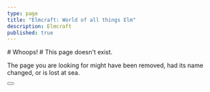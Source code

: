 ```yaml
---
type: page
title: "Elmcraft: World of all things Elm"
description: Elmcraft
published: true
---
```


<nospacing>
# Whoops!
# This page doesn't exist.
</nospacing>

The page you are looking for might have been removed, had its name changed, or is lost at sea.

<button url="/" label="Go to home page" />
